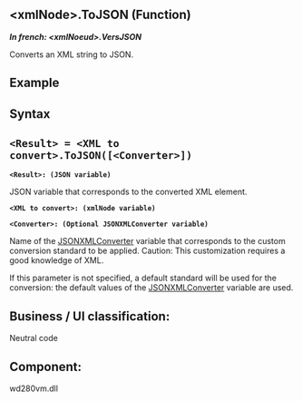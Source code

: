 


## &lt;xmlNode&gt;.ToJSON (Function)

***In french: &lt;xmlNoeud&gt;.VersJSON***



<a name="XUse"></a>
<a name="Use"></a>
<a name="description"></a>
Converts an XML string to JSON.
<a name="Example1"></a>
<a name="sample_code"></a>

## Example

<a name="XSYNTAX"></a>

## Syntax
<a name="SYNTAX1"></a>

`<Result> = <XML to convert>.ToJSON([<Converter>])`
---

**`<Result>: (JSON variable)`**

JSON variable that corresponds to the converted XML element.

**`<XML to convert>: (xmlNode variable)`**



**`<Converter>: (Optional JSONXMLConverter variable)`**

Name of the [JSONXMLConverter](../WDLang5/1410087323.md) variable that corresponds to the custom conversion standard to be applied. 
Caution: This customization requires a good knowledge of XML. 

If this parameter is not specified, a default standard will be used for the conversion: the default values of the [JSONXMLConverter](../WDLang5/1410087323.md) variable are used.



<a name="XComponent"></a>

## Business / UI classification:
Neutral code
## Component:
wd280vm.dll
